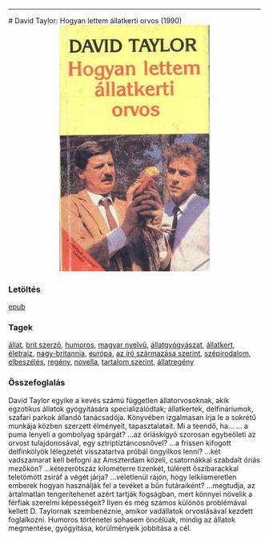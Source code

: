 <hr/>
# <a name="id_473">David Taylor: Hogyan lettem állatkerti orvos (1990)</a>
<center><img src="https://github.com/BercziSandor/calibre_lib/raw/main/main/David%20Taylor/Hogyan%20lettem%20allatkerti%20orvos%20%28473%29/cover.jpg" alt="cover" width="300"/></center>

### Letöltés
[epub](https://github.com/BercziSandor/calibre_lib/raw/main/main/David%20Taylor/Hogyan%20lettem%20allatkerti%20orvos%20%28473%29/Hogyan%20lettem%20allatkerti%20orvos%20-%20David%20Taylor.epub)

### Tagek
[állat](https://github.com/berczisandor/calibre_lib/blob/main/main/_tags/%c3%a1llat.md), [brit szerző](https://github.com/berczisandor/calibre_lib/blob/main/main/_tags/brit%20szerz%c5%91.md), [humoros](https://github.com/berczisandor/calibre_lib/blob/main/main/_tags/humoros.md), [magyar nyelvű](https://github.com/berczisandor/calibre_lib/blob/main/main/_tags/magyar%20nyelv%c5%b1.md), [állatgyógyászat](https://github.com/berczisandor/calibre_lib/blob/main/main/_tags/%c3%a1llatgy%c3%b3gy%c3%a1szat.md), [állatkert](https://github.com/berczisandor/calibre_lib/blob/main/main/_tags/%c3%a1llatkert.md), [életrajz](https://github.com/berczisandor/calibre_lib/blob/main/main/_tags/%c3%a9letrajz.md), [nagy-britannia](https://github.com/berczisandor/calibre_lib/blob/main/main/_tags/nagy-britannia.md), [európa](https://github.com/berczisandor/calibre_lib/blob/main/main/_tags/eur%c3%b3pa.md), [az író származása szerint](https://github.com/berczisandor/calibre_lib/blob/main/main/_tags/az%20%c3%adr%c3%b3%20sz%c3%a1rmaz%c3%a1sa%20szerint.md), [szépirodalom](https://github.com/berczisandor/calibre_lib/blob/main/main/_tags/sz%c3%a9pirodalom.md), [elbeszélés](https://github.com/berczisandor/calibre_lib/blob/main/main/_tags/elbesz%c3%a9l%c3%a9s.md), [regény](https://github.com/berczisandor/calibre_lib/blob/main/main/_tags/reg%c3%a9ny.md), [novella](https://github.com/berczisandor/calibre_lib/blob/main/main/_tags/novella.md), [tartalom szerint](https://github.com/berczisandor/calibre_lib/blob/main/main/_tags/tartalom%20szerint.md), [állatregény](https://github.com/berczisandor/calibre_lib/blob/main/main/_tags/%c3%a1llatreg%c3%a9ny.md)

### Összefoglalás
<div>
<p>David ​Taylor egyike a kevés számú független állatorvosoknak, akik egzotikus állatok gyógyítására specializálódtak; állatkertek, delfináriumok, szafari parkok állandó tanácsadója. Könyvében izgalmasan írja le a sokrétű munkája közben szerzett élményeit, tapasztalatait. Mi a teendő, ha… … a puma lenyeli a gombolyag spárgát? …az óriáskígyó szorosan egybeöleti az orvost tulajdonosával, egy sztriptíztáncosnővel? …a frissen kifogott delfinkölyök lélegzetét visszatartva próbál öngyilkos lenni? …két vadszamarat kell befogni az Amszterdam közeli, csatornákkal szabdalt óriás mezőkön? …kétezerötszáz kilométerre tizenkét, túlérett őszibarackkal teletömött zsiráf a végét járja? …véletlenül rájön, hogy lelkiismeretlen emberek hogyan használják fel a tevéket a bűn futáraiként? …megtudja, az ártalmatlan tengeritehenet azért tartják fogságban, mert könnyei növelik a férfiak szerelmi képességeit? Ilyen és még számos különös problémával kellett D. Taylornak szembenéznie, amikor vadállatok orvoslásával kezdett foglalkozni. Humoros történetei sohasem öncélúak, mindig az állatok megmentése, gyógyítása, körülményeik jobbítása a cél.</p></div>


